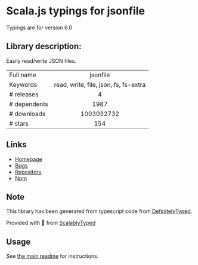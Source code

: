
# Scala.js typings for jsonfile

Typings are for version 6.0

## Library description:
Easily read/write JSON files.

|                    |                 |
| ------------------ | :-------------: |
| Full name          | jsonfile |
| Keywords           | read, write, file, json, fs, fs-extra |
| # releases         | 4 |
| # dependents       | 1987 |
| # downloads        | 1003032732 |
| # stars            | 154 |

## Links
- [Homepage](https://github.com/jprichardson/node-jsonfile#readme)
- [Bugs](https://github.com/jprichardson/node-jsonfile/issues)
- [Repository](https://github.com/jprichardson/node-jsonfile)
- [Npm](https://www.npmjs.com/package/jsonfile)
    


## Note
This library has been generated from typescript code from [DefinitelyTyped](https://definitelytyped.org).

Provided with :purple_heart: from [ScalablyTyped](https://github.com/oyvindberg/ScalablyTyped)

## Usage
See [the main readme](../../readme.md) for instructions.


